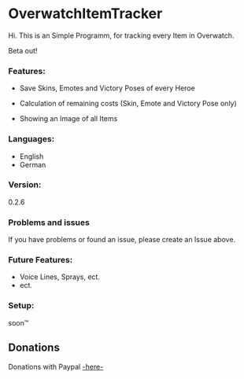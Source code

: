 # OverwatchItemTracker

Hi. This is an Simple Programm, for tracking every Item in Overwatch.

<!---->

Beta out!

### Features:
* Save Skins, Emotes and Victory Poses of every Heroe

* Calculation of remaining costs (Skin, Emote and Victory Pose only)
* Showing an Image of all Items

### Languages:
- English
- German

### Version:
0.2.6

### Problems and issues
If you have problems or found an issue, please create an Issue above.


### Future Features:
- Voice Lines, Sprays, ect.
- ect.

### Setup:
soon™

## Donations

Donations with Paypal [-here-](https://paypal.me/SpielefreakJustin)

